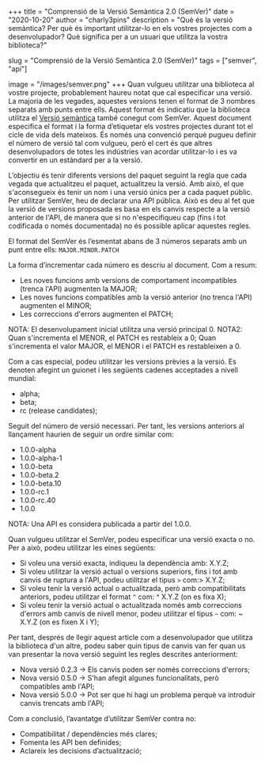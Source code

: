 +++
title = "Comprensió de la Versió Semàntica 2.0 (SemVer)"
date = "2020-10-20"
author = "charly3pins"
description = "Què és la versió semàntica? Per què és important utilitzar-lo en els vostres projectes com a desenvolupador? Què significa per a un usuari que utilitza la vostra biblioteca?"

slug = "Comprensió de la Versió Semàntica 2.0 (SemVer)"
tags = ["semver", "api"]

image = "/images/semver.png"
+++
Quan vulgueu utilitzar una biblioteca al vostre projecte, probablement haureu notat que cal especificar una versió. La majoria de les vegades, aquestes versions tenen el format de 3 nombres separats amb punts entre ells. Aquest format és indicatiu que la biblioteca utilitza el [Versió semàntica](https://semver.org) també conegut com SemVer. Aquest document especifica el format i la forma d’etiquetar els vostres projectes durant tot el cicle de vida dels mateixos. És només una convenció perquè pugueu definir el número de versió tal com vulgueu, però el cert és que altres desenvolupadors de totes les indústries van acordar utilitzar-lo i es va convertir en un estàndard per a la versió.

L’objectiu és tenir diferents versions del paquet seguint la regla que cada vegada que actualitzeu el paquet, actualitzeu la versió. Amb això, el que s'aconsegueix és tenir un nom i una versió únics per a cada paquet públic. Per utilitzar SemVer, heu de declarar una API pública. Això es deu al fet que la versió de versions proposada es basa en els canvis respecte a la versió anterior de l'API, de manera que si no n'especifiqueu cap (fins i tot codificada o només documentada) no és possible aplicar aquestes regles.

El format del SemVer és l’esmentat abans de 3 números separats amb un punt entre ells:
`MAJOR.MINOR.PATCH`

La forma d’incrementar cada número es descriu al document. Com a resum:
- Les noves funcions amb versions de comportament incompatibles (trenca l'API) augmenten la MAJOR;
- Les noves funcions compatibles amb la versió anterior (no trenca l'API) augmenten el MINOR;
- Les correccions d'errors augmenten el PATCH;

NOTA: El desenvolupament inicial utilitza una versió principal 0.
NOTA2: Quan s'incrementa el MENOR, el PATCH es restableix a 0; Quan s'incrementa el valor MAJOR, el MENOR i el PATCH es restableixen a 0.

Com a cas especial, podeu utilitzar les versions prèvies a la versió. Es denoten afegint un guionet i les següents cadenes acceptades a nivell mundial:
- alpha;
- beta;
- rc (release candidates);

Seguit del número de versió necessari. Per tant, les versions anteriors al llançament haurien de seguir un ordre similar com:
- 1.0.0-alpha
- 1.0.0-alpha-1
- 1.0.0-beta
- 1.0.0-beta.2
- 1.0.0-beta.10
- 1.0.0-rc.1
- 1.0.0-rc.40
- 1.0.0

NOTA: Una API es considera publicada a partir del 1.0.0.

Quan vulgueu utilitzar el SemVer, podeu especificar una versió exacta o no. Per a això, podeu utilitzar les eines següents:
- Si voleu una versió exacta, indiqueu la dependència amb: X.Y.Z;
- Si voleu utilitzar la versió actual o versions superiors, fins i tot amb canvis de ruptura a l'API, podeu utilitzar el tipus `>` com:> X.Y.Z;
- Si voleu tenir la versió actual o actualitzada, però amb compatibilitats anteriors, podeu utilitzar el format `^` com: ^ X.Y.Z (on es fixa X);
- Si voleu tenir la versió actual o actualitzada només amb correccions d'errors amb canvis de nivell menor, podeu utilitzar el tipus `~` com: ~ X.Y.Z (on es fixen X i Y);

Per tant, després de llegir aquest article com a desenvolupador que utilitza la biblioteca d'un altre, podeu saber quin tipus de canvis van fer quan us van presentar la nova versió seguint les regles descrites anteriorment:
- Nova versió 0.2.3 → Els canvis poden ser només correccions d'errors;
- Nova versió 0.5.0 → S'han afegit algunes funcionalitats, però compatibles amb l'API;
- Nova versió 5.0.0 → Pot ser que hi hagi un problema perquè va introduir canvis trencats amb l'API;

Com a conclusió, l’avantatge d’utilitzar SemVer contra no:
- Compatibilitat / dependències més clares;
- Fomenta les API ben definides;
- Aclareix les decisions d’actualització;
